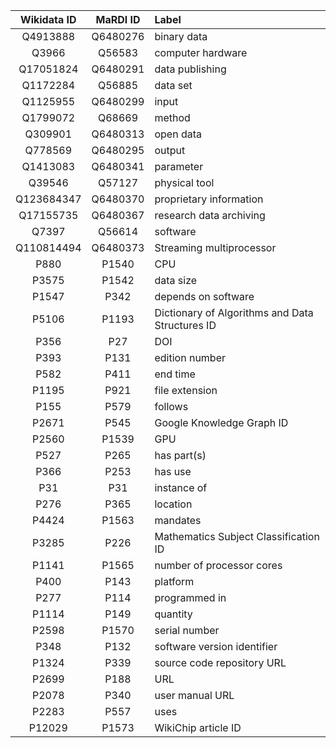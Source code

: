 | Wikidata ID | MaRDI ID  | Label     |
| :--------:  | :-------: | :-------  |
| Q4913888    | Q6480276  | binary data |
| Q3966       | Q56583    | computer hardware |
| Q17051824   | Q6480291  | data publishing |
| Q1172284    | Q56885    | data set |
| Q1125955    | Q6480299  | input |
| Q1799072    | Q68669    | method |
| Q309901     | Q6480313  | open data |
| Q778569     | Q6480295  | output |
| Q1413083    | Q6480341  | parameter |
| Q39546      | Q57127    | physical tool |
| Q123684347  | Q6480370  | proprietary information |
| Q17155735   | Q6480367  | research data archiving |
| Q7397       | Q56614    | software |
| Q110814494  | Q6480373  | Streaming multiprocessor |
| P880        | P1540     | CPU |
| P3575       | P1542     | data size |
| P1547       | P342      | depends on software |
| P5106       | P1193     | Dictionary of Algorithms and Data Structures ID |
| P356        | P27       | DOI |
| P393        | P131      | edition number |
| P582        | P411      | end time |
| P1195       | P921      | file extension |
| P155        | P579      | follows |
| P2671       | P545      | Google Knowledge Graph ID |
| P2560       | P1539     | GPU |
| P527        | P265      | has part(s) |
| P366        | P253      | has use |
| P31         | P31       | instance of |
| P276        | P365      | location |
| P4424       | P1563     | mandates |
| P3285       | P226      | Mathematics Subject Classification ID |
| P1141       | P1565     | number of processor cores |
| P400        | P143      | platform |
| P277        | P114      | programmed in |
| P1114       | P149      | quantity |
| P2598       | P1570     | serial number |
| P348        | P132      | software version identifier |
| P1324       | P339      | source code repository URL |
| P2699       | P188      | URL |
| P2078       | P340      | user manual URL |
| P2283       | P557      | uses |
| P12029      | P1573     | WikiChip article ID |